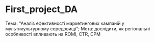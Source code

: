 # First_project_DA
Тема: "Аналіз ефективності маркетингових кампаній у мультикультурному середовищі";
Мета: дослідити, як регіональні особливості впливають на ROMI, CTR, CPM
